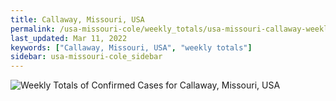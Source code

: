 ```yaml
---
title: Callaway, Missouri, USA
permalink: /usa-missouri-cole/weekly_totals/usa-missouri-callaway-weekly_totals.html
last_updated: Mar 11, 2022
keywords: ["Callaway, Missouri, USA", "weekly totals"]
sidebar: usa-missouri-cole_sidebar
---
```


![Weekly Totals of Confirmed Cases for Callaway, Missouri, USA](/covid_tracker/images/graphs/usa-missouri-callaway-weekly_totals_graph.png)

